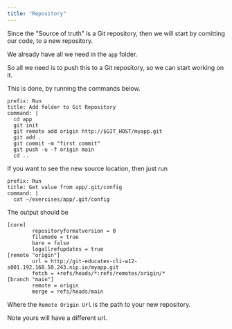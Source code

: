 ```yaml
---
title: "Repository"
---
```

Since the "Source of truth" is a Git repository, then we will start by comitting our code, to a new repository.

We already have all we need in the `app` folder.

So all we need is to push this to a Git repository, so we can start working on it. 

This is done, by running the commands below.

```terminal:execute
prefix: Run
title: Add folder to Git Repository
command: |
  cd app
  git init
  git remote add origin http://$GIT_HOST/myapp.git
  git add .
  git commit -m "first commit"
  git push -u -f origin main
  cd ..
```

If you want to see the new source location, then just run
```terminal:execute
prefix: Run
title: Get value from app/.git/config
command: |
  cat ~/exercises/app/.git/config
```

The output should be
```
[core]
        repositoryformatversion = 0
        filemode = true
        bare = false
        logallrefupdates = true
[remote "origin"]
        url = http://git-educates-cli-w12-s001.192.168.50.243.nip.io/myapp.git
        fetch = +refs/heads/*:refs/remotes/origin/*
[branch "main"]
        remote = origin
        merge = refs/heads/main
```

Where the `Remote Origin Url` is the path to your new repository.

Note yours will have a different url.
